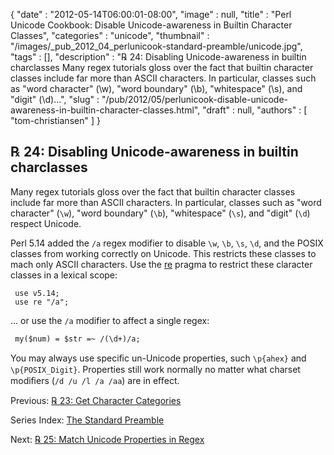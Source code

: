 {
   "date" : "2012-05-14T06:00:01-08:00",
   "image" : null,
   "title" : "Perl Unicode Cookbook: Disable Unicode-awareness in Builtin Character Classes",
   "categories" : "unicode",
   "thumbnail" : "/images/_pub_2012_04_perlunicook-standard-preamble/unicode.jpg",
   "tags" : [],
   "description" : "℞ 24: Disabling Unicode-awareness in builtin charclasses Many regex tutorials gloss over the fact that builtin character classes include far more than ASCII characters. In particular, classes such as \"word character\" (\\w), \"word boundary\" (\\b), \"whitespace\" (\\s), and \"digit\" (\\d)...",
   "slug" : "/pub/2012/05/perlunicook-disable-unicode-awareness-in-builtin-character-classes.html",
   "draft" : null,
   "authors" : [
      "tom-christiansen"
   ]
}



℞ 24: Disabling Unicode-awareness in builtin charclasses
--------------------------------------------------------

Many regex tutorials gloss over the fact that builtin character classes include far more than ASCII characters. In particular, classes such as "word character" (`\w`), "word boundary" (`\b`), "whitespace" (`\s`), and "digit" (`\d`) respect Unicode.

Perl 5.14 added the `/a` regex modifier to disable `\w`, `\b`, `\s`, `\d`, and the POSIX classes from working correctly on Unicode. This restricts these classes to mach only ASCII characters. Use the [re](http://perldoc.perl.org/re.html) pragma to restrict these claracter classes in a lexical scope:

     use v5.14;
     use re "/a";

... or use the `/a` modifier to affect a single regex:

     my($num) = $str =~ /(\d+)/a;

You may always use speciﬁc un-Unicode properties, such `\p{ahex}` and `\p{POSIX_Digit}`. Properties still work normally no matter what charset modiﬁers (`/d /u /l /a /aa`) are in eﬀect.

Previous: [℞ 23: Get Character Categories](/pub/2012/05/perlunicook-get-character-categories.html)

Series Index: [The Standard Preamble](/pub/2012/04/perlunicook-standard-preamble.html)

Next: [℞ 25: Match Unicode Properties in Regex](/pub/2012/05/perlunicook-match-unicode-properties-in-regex.html)
